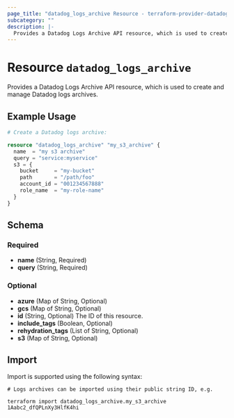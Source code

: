 ```yaml
---
page_title: "datadog_logs_archive Resource - terraform-provider-datadog"
subcategory: ""
description: |-
  Provides a Datadog Logs Archive API resource, which is used to create and manage Datadog logs archives.
---
```


# Resource `datadog_logs_archive`

Provides a Datadog Logs Archive API resource, which is used to create and manage Datadog logs archives.

## Example Usage

```terraform
# Create a Datadog logs archive:

resource "datadog_logs_archive" "my_s3_archive" {
  name  = "my s3 archive"
  query = "service:myservice"
  s3 = {
    bucket     = "my-bucket"
    path       = "/path/foo"
    account_id = "001234567888"
    role_name  = "my-role-name"
  }
}
```

## Schema

### Required

- **name** (String, Required)
- **query** (String, Required)

### Optional

- **azure** (Map of String, Optional)
- **gcs** (Map of String, Optional)
- **id** (String, Optional) The ID of this resource.
- **include_tags** (Boolean, Optional)
- **rehydration_tags** (List of String, Optional)
- **s3** (Map of String, Optional)

## Import

Import is supported using the following syntax:

```shell
# Logs archives can be imported using their public string ID, e.g.

terraform import datadog_logs_archive.my_s3_archive 1Aabc2_dfQPLnXy3HlfK4hi
```
